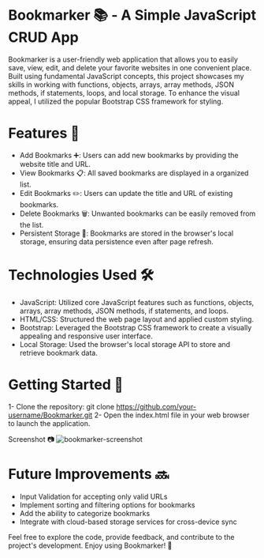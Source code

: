 # Bookmarker 📚 - A Simple JavaScript CRUD App
Bookmarker is a user-friendly web application that allows you to easily save, view, edit, and delete your favorite websites in one convenient place. Built using fundamental JavaScript concepts, this project showcases my skills in working with functions, objects, arrays, array methods, JSON methods, if statements, loops, and local storage. To enhance the visual appeal, I utilized the popular Bootstrap CSS framework for styling.

# Features 🌟
- Add Bookmarks ➕: Users can add new bookmarks by providing the website title and URL.
- View Bookmarks 📋: All saved bookmarks are displayed in a organized list.
- Edit Bookmarks ✏️: Users can update the title and URL of existing bookmarks.
- Delete Bookmarks 🗑️: Unwanted bookmarks can be easily removed from the list.
- Persistent Storage 💾: Bookmarks are stored in the browser's local storage, ensuring data persistence even after page refresh.

# Technologies Used 🛠️
- JavaScript: Utilized core JavaScript features such as functions, objects, arrays, array methods, JSON methods, if statements, and loops.
- HTML/CSS: Structured the web page layout and applied custom styling.
- Bootstrap: Leveraged the Bootstrap CSS framework to create a visually appealing and responsive user interface.
- Local Storage: Used the browser's local storage API to store and retrieve bookmark data.

# Getting Started 🚀
1- Clone the repository: git clone https://github.com/your-username/Bookmarker.git
2- Open the index.html file in your web browser to launch the application.

Screenshot 📷
![bookmarker-screenshot](https://github.com/Ibrahim-Abdelnaby/Bookmarker/assets/110410490/1e84f1e6-bcdf-44db-8378-5b4294252cc2)

# Future Improvements 🔜
- Input Validation for accepting only valid URLs
- Implement sorting and filtering options for bookmarks
- Add the ability to categorize bookmarks
- Integrate with cloud-based storage services for cross-device sync

Feel free to explore the code, provide feedback, and contribute to the project's development. Enjoy using Bookmarker! 🙌
